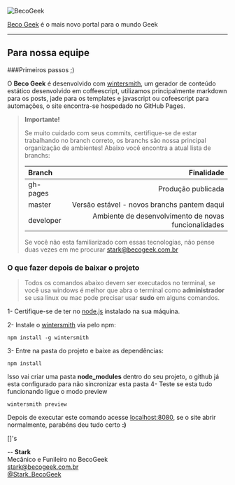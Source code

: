 ![BecoGeek][1]


[Beco Geek][2] é o mais novo portal para o mundo Geek 

----------


## Para nossa equipe
###Primeiros passos ;)

O **Beco Geek** é desenvolvido com [wintersmith][3], um gerador de conteúdo estático desenvolvido em coffeescript, utilizamos principalmente markdown para os posts, jade para os templates e javascript ou cofeescript para automações, o site encontra-se hospedado no GitHub Pages.

> **Importante!**
> 
> Se muito cuidado com seus commits, certifique-se de estar trabalhando no branch correto, os branchs são nossa principal organização de ambientes!
> Abaixo você encontra a atual lista de branchs:
>
> | Branch     | Finalidade                                           |
> | :----------| ----------------------------------------------------:|
> | gh-pages   | Produção publicada                                   |
> | master     | Versão estável - novos branchs pantem daqui          |
> | developer  | Ambiente de desenvolvimento de novas funcionalidades |
>
> Se você não esta familiarizado com essas tecnologias, não pense duas vezes em me procurar stark@becogeek.com.br

### O que fazer depois de baixar o projeto
> Todos os comandos abaixo devem ser executados no terminal, se você usa windows é melhor que abra o terminal como **administrador** se usa linux ou mac pode precisar usar **sudo** em alguns comandos.

1- Certifique-se de ter no [node.js][4] instalado na sua máquina.

2- Instale o [wintersmith][3] via pelo npm:
```
npm install -g wintersmith
```
3- Entre na pasta do projeto e baixe as dependências:
```
npm install
```
Isso vai criar uma pasta **node_modules** dentro do seu projeto, o github já esta configurado para não sincronizar esta pasta
4- Teste se esta tudo funcionando ligue o modo preview
```
wintersmith preview
```
Depois de executar este comando acesse [localhost:8080][5], se o site abrir normalmente, parabéns deu tudo certo **:)**

[]'s

--
**Stark** <br/>
Mecânico e Funileiro no BecoGeek <br/>
stark@becogeek.com.br <br/>
[@Stark_BecoGeek][6]



  [1]: http://imagizer.imageshack.us/a/img856/3841/qlrp.png 
  [2]: http://becogeek.com.br/ "Acesse o BecoGeek"
  [3]: http://wintersmith.io/ "Home page oficial do Wintersmith"
  [4]: http://nodejs.org/ "Install node.js"
  [5]: http://localhost:8080 "Preview"
  [6]: http://twitter.com/stark_becogeek/ "Twitter @Stark_BecoGeek"

